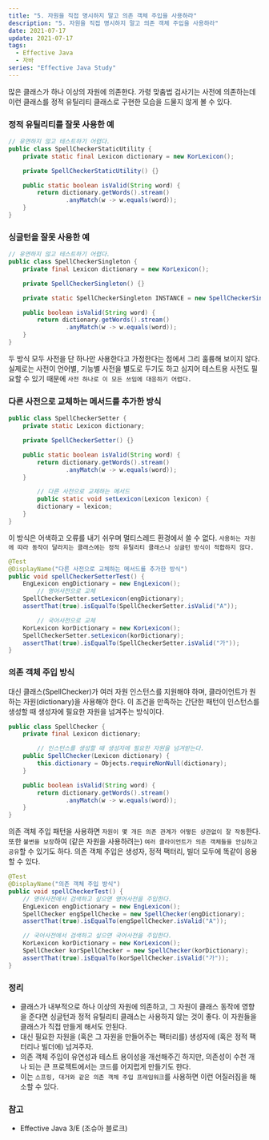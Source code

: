 ```yaml
---
title: "5. 자원을 직접 명시하지 말고 의존 객체 주입을 사용하라"
description: "5. 자원을 직접 명시하지 말고 의존 객체 주입을 사용하라"
date: 2021-07-17
update: 2021-07-17
tags:
  - Effective Java
  - 자바
series: "Effective Java Study"
---
```


많은 클래스가 하나 이상의 자원에 의존한다. 가령 맞춤법 검사기는 사전에 의존하는데 이런 클래스를 정적 유틸리티 클래스로 구현한 모습을 드물지 않게 볼 수 있다.

### 정적 유틸리티를 잘못 사용한 예

```java
// 유연하지 않고 테스트하기 어렵다.
public class SpellCheckerStaticUtility {
    private static final Lexicon dictionary = new KorLexicon();

    private SpellCheckerStaticUtility() {}

    public static boolean isValid(String word) {
        return dictionary.getWords().stream()
                .anyMatch(w -> w.equals(word));
    }
}
```

### 싱글턴을 잘못 사용한 예

```java
// 유연하지 않고 테스트하기 어렵다.
public class SpellCheckerSingleton {
    private final Lexicon dictionary = new KorLexicon();

    private SpellCheckerSingleton() {}

    private static SpellCheckerSingleton INSTANCE = new SpellCheckerSingleton();

    public boolean isValid(String word) {
        return dictionary.getWords().stream()
                .anyMatch(w -> w.equals(word));
    }
}
```

두 방식 모두 사전을 단 하나만 사용한다고 가정한다는 점에서 그리 훌륭해 보이지 않다. 실제로는 사전이 언어별, 기능별 사전을 별도로 두기도 하고 심지어 테스트용 사전도 필요할 수 있기 때문에 `사전 하나로 이 모든 쓰임에 대응하기 어렵다.`

### 다른 사전으로 교체하는 메서드를 추가한 방식

```java
public class SpellCheckerSetter {
    private static Lexicon dictionary;

    private SpellCheckerSetter() {}

    public static boolean isValid(String word) {
        return dictionary.getWords().stream()
                .anyMatch(w -> w.equals(word));
    }

		// 다른 사전으로 교체하는 메서드
		public static void setLexicon(Lexicon lexicon) {
        dictionary = lexicon;
    }
}
```

이 방식은 어색하고 오류를 내기 쉬우며 멀티스레드 환경에서 쓸 수 없다. `사용하는 자원에 따라 동작이 달라지는 클래스에는 정적 유틸리티 클래스나 싱글턴 방식이 적합하지 않다.`

```java
@Test
@DisplayName("다른 사전으로 교체하는 메서드를 추가한 방식")
public void spellCheckerSetterTest() {
    EngLexicon engDictionary = new EngLexicon();
		// 영어사전으로 교체
    SpellCheckerSetter.setLexicon(engDictionary);
    assertThat(true).isEqualTo(SpellCheckerSetter.isValid("A"));

		// 국어사전으로 교체
    KorLexicon korDictionary = new KorLexicon();
    SpellCheckerSetter.setLexicon(korDictionary);
    assertThat(true).isEqualTo(SpellCheckerSetter.isValid("가"));
}
```

### 의존 객체 주입 방식

대신 클래스(SpellChecker)가 여러 자원 인스턴스를 지원해야 하며, 클라이언트가 원하는 자원(dictionary)을 사용해야 한다. 이 조건을 만족하는 간단한 패턴이 인스턴스를 생성할 때 생성자에 필요한 자원을 넘겨주는 방식이다.

```java
public class SpellChecker {
    private final Lexicon dictionary;

		// 인스턴스를 생성할 때 생성자에 필요한 자원을 넘겨받는다.
    public SpellChecker(Lexicon dictionary) {
        this.dictionary = Objects.requireNonNull(dictionary);
    }

    public boolean isValid(String word) {
        return dictionary.getWords().stream()
                .anyMatch(w -> w.equals(word));
    }
}
```

의존 객체 주입 패턴을 사용하면 `자원이 몇 개든 의존 관계가 어떻든 상관없이 잘 작동`한다. 또한 `불변을 보장`하여 (같은 자원을 사용하려는) `여러 클라이언트가 의존 객체들을 안심하고 공유`할 수 있기도 하다. 의존 객체 주입은 생성자, 정적 팩터리, 빌더 모두에 똑같이 응용할 수 있다.

```java
@Test
@DisplayName("의존 객체 주입 방식")
public void spellCheckerTest() {
    // 영어사전에서 검색하고 싶으면 영어사전을 주입한다.
    EngLexicon engDictionary = new EngLexicon();
    SpellChecker engSpellChecke = new SpellChecker(engDictionary);
    assertThat(true).isEqualTo(engSpellChecker.isValid("A"));

    // 국어사전에서 검색하고 싶으면 국어사전을 주입한다.
    KorLexicon korDictionary = new KorLexicon();
    SpellChecker korSpellChecker = new SpellChecker(korDictionary);
    assertThat(true).isEqualTo(korSpellChecker.isValid("가"));
}
```

### 정리

- 클래스가 내부적으로 하나 이상의 자원에 의존하고, 그 자원이 클래스 동작에 영향을 준다면 싱글턴과 정적 유틸리티 클래스는 사용하지 않는 것이 좋다. 이 자원들을 클래스가 직접 만들게 해서도 안된다.
- 대신 필요한 자원을 (혹은 그 자원을 만들어주는 팩터리를) 생성자에 (혹은 정적 팩터리나 빌더에) 넘겨주자.
- 의존 객체 주입이 유연성과 테스트 용이성을 개선해주긴 하지만, 의존성이 수천 개나 되는 큰 프로젝트에서는 코드를 어지럽게 만들기도 한다.
- 이는 `스프링, 대거와 같은 의존 객체 주입 프레임워크`를 사용하면 이런 어질러짐을 해소할 수 있다.

### 참고

- Effective Java 3/E (조슈아 블로크)